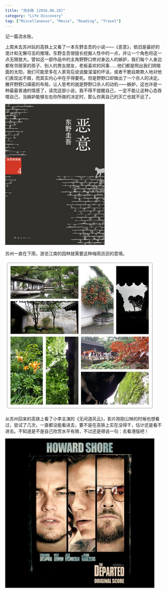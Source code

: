 ```yaml
---
title: "流水账 [2016.06.28]"
category: "Life Discovery"
tag: ["Miscellaneous", "Movie", "Reading", "Travel"]
---
```


记一篇流水账。

上周末去苏州玩的高铁上又看了一本东野圭吾的小说——《恶意》，依旧是最好的诡计和无懈可击的推理。东野圭吾很擅长挖掘人性中的一点，并让一个角色将这一点无限放大。譬如这一部作品中的主角野野口修对身边人的嫉妒，我们每个人身边都有邻居家的孩子、别人的男女朋友，老板喜欢的同事……他们都是照出我们阴暗面的太阳，我们可能至多在人家背后说说酸溜溜的坏话，或者干脆自欺欺人地对他们表现出不屑，而其实内心中在乎得要死。但是野野口却做出了一个杀人的决定。撇开野野口缜密的布局，让人思考的就是野野口杀人的动机——嫉妒，这也许是一种最最普通的情感了，读完这部小说，我不得不提醒自己，一定不能让这种心态吞噬自己，当嫉妒能够左右你所做的决定时，那么你离自己的灭亡也就不远了。

<img class="img-responsive center-block" src="https://raw.githubusercontent.com/joshua19881228/my_blogs/master/Life_Discovery/Miscellaneous/figures/viciousness.jpg" alt="" width="320"/>

苏州一直在下雨，游览江南的园林就需要这种梅雨沥沥的意境。

<img class="img-responsive center-block" src="https://raw.githubusercontent.com/joshua19881228/my_blogs/master/Life_Discovery/Miscellaneous/figures/suzhou.jpg" alt="" width="480"/>


从苏州回来的高铁上看了小李主演的《无间道风云》，影片刚刚公映的时候也想看过，尝试了几次，一直都没能看进去，要不是在高铁上实在没得干，估计还是看不进去。不知道是不是自己欣赏水平有限，不过还是得说一句：去看港版吧！

<img class="img-responsive center-block" src="https://raw.githubusercontent.com/joshua19881228/my_blogs/master/Life_Discovery/Miscellaneous/figures/theDeparted.jpg" alt="" width="480"/>
